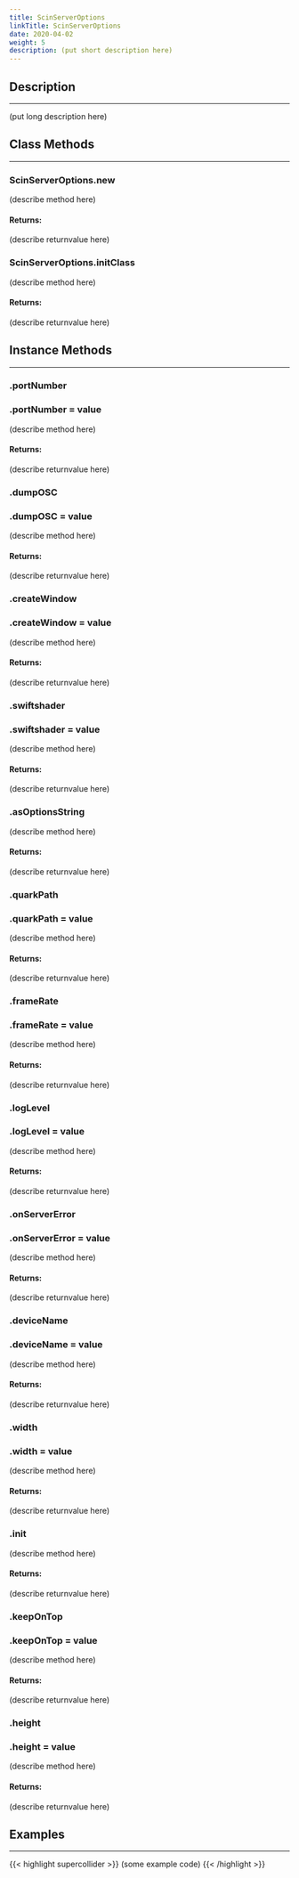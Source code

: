 ```yaml
---
title: ScinServerOptions
linkTitle: ScinServerOptions
date: 2020-04-02
weight: 5
description: (put short description here)
---
```



## Description
---

(put long description here)



## Class Methods
---



### ScinServerOptions.new

(describe method here)



#### Returns:

(describe returnvalue here)



### ScinServerOptions.initClass

(describe method here)



#### Returns:

(describe returnvalue here)



## Instance Methods
---



### .portNumber



### .portNumber = value
(describe method here)



#### Returns:

(describe returnvalue here)



### .dumpOSC



### .dumpOSC = value
(describe method here)



#### Returns:

(describe returnvalue here)



### .createWindow



### .createWindow = value
(describe method here)



#### Returns:

(describe returnvalue here)



### .swiftshader



### .swiftshader = value
(describe method here)



#### Returns:

(describe returnvalue here)



### .asOptionsString

(describe method here)



#### Returns:

(describe returnvalue here)



### .quarkPath



### .quarkPath = value
(describe method here)



#### Returns:

(describe returnvalue here)



### .frameRate



### .frameRate = value
(describe method here)



#### Returns:

(describe returnvalue here)



### .logLevel



### .logLevel = value
(describe method here)



#### Returns:

(describe returnvalue here)



### .onServerError



### .onServerError = value
(describe method here)



#### Returns:

(describe returnvalue here)



### .deviceName



### .deviceName = value
(describe method here)



#### Returns:

(describe returnvalue here)



### .width



### .width = value
(describe method here)



#### Returns:

(describe returnvalue here)



### .init

(describe method here)



#### Returns:

(describe returnvalue here)



### .keepOnTop



### .keepOnTop = value
(describe method here)



#### Returns:

(describe returnvalue here)



### .height



### .height = value
(describe method here)



#### Returns:

(describe returnvalue here)



## Examples
---



{{< highlight supercollider >}}
(some example code)
{{< /highlight >}}



